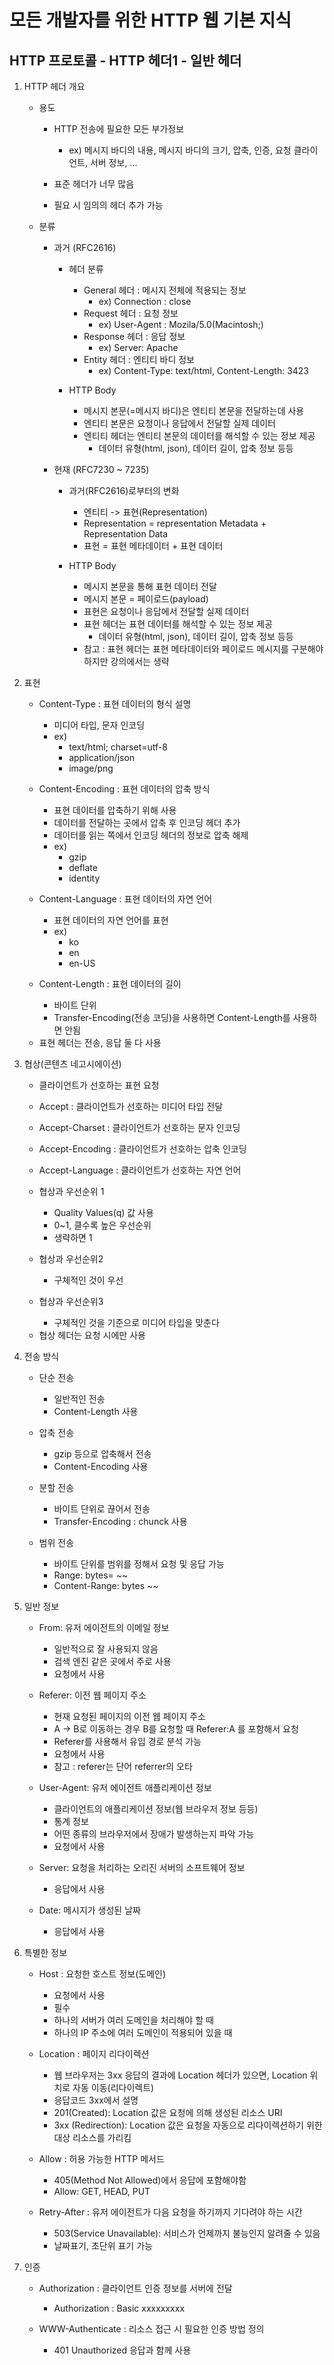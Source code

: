 # 모든 개발자를 위한 HTTP 웹 기본 지식

## HTTP 프로토콜 - HTTP 헤더1 - 일반 헤더

1. HTTP 헤더 개요

    - 용도

        - HTTP 전송에 필요한 모든 부가정보
            - ex) 메시지 바디의 내용, 메시지 바디의 크기, 압축, 인증, 요청 클라이언트, 서버 정보, ...

        - 표준 헤더가 너무 많음

        - 필요 시 임의의 헤더 추가 가능

    - 분류

        - 과거 (RFC2616)    
            - 헤더 분류
                - General 헤더 : 메시지 전체에 적용되는 정보
                    - ex) Connection : close
                - Request 헤더 : 요청 정보
                    - ex) User-Agent : Mozila/5.0(Macintosh;)
                - Response 헤더 : 응답 정보
                    - ex) Server: Apache
                - Entity 헤더 : 엔티티 바디 정보
                    - ex) Content-Type: text/html, Content-Length: 3423

            - HTTP Body
                - 메시지 본문(=메시지 바디)은 엔티티 본문을 전달하는데 사용
                - 엔티티 본문은 요청이나 응답에서 전달할 실제 데이터
                - 엔티티 헤더는 엔티티 본문의 데이터를 해석할 수 있는 정보 제공
                    - 데이터 유형(html, json), 데이터 길이, 압축 정보 등등

        - 현재 (RFC7230 ~ 7235) 

            - 과거(RFC2616)로부터의 변화
                - 엔티티 -> 표현(Representation)
                - Representation = representation Metadata + Representation Data
                - 표현 = 표현 메타데이터 + 표현 데이터

            - HTTP Body
                - 메시지 본문을 통해 표현 데이터 전달
                - 메시지 본문 = 페이로드(payload)
                - 표현은 요청이나 응답에서 전달할 실제 데이터
                - 표현 헤더는 표현 데이터를 해석할 수 있는 정보 제공
                    - 데이터 유형(html, json), 데이터 길이, 압축 정보 등등
                - 참고 : 표현 헤더는 표현 메타데이터와 페이로드 메시지를 구분해야 하지만 강의에서는 생략

2. 표현

    - Content-Type : 표현 데이터의 형식 설명
        - 미디어 타입, 문자 인코딩
        - ex) 
            - text/html; charset=utf-8
            - application/json
            - image/png 

    - Content-Encoding : 표현 데이터의 압축 방식
        - 표현 데이터를 압축하기 위해 사용
        - 데이터를 전달하는 곳에서 압축 후 인코딩 헤더 추가
        - 데이터를 읽는 쪽에서 인코딩 헤더의 정보로 압축 해제
        - ex)
            - gzip
            - deflate
            - identity

    - Content-Language : 표현 데이터의 자연 언어
        - 표현 데이터의 자연 언어를 표현
        - ex)
            - ko
            - en
            - en-US
    
    - Content-Length : 표현 데이터의 길이
        - 바이트 단위
        - Transfer-Encoding(전송 코딩)을 사용하면 Content-Length를 사용하면 안됨

    * 표현 헤더는 전송, 응답 둘 다 사용

3. 협상(콘텐츠 네고시에이션)
    
    - 클라이언트가 선호하는 표현 요청

    - Accept : 클라이언트가 선호하는 미디어 타입 전달
    
    - Accept-Charset : 클라이언트가 선호하는 문자 인코딩

    - Accept-Encoding : 클라이언트가 선호하는 압축 인코딩

    - Accept-Language : 클라이언트가 선호하는 자연 언어

    - 협상과 우선순위 1
        - Quality Values(q) 값 사용
        - 0~1, 클수록 높은 우선순위
        - 생략하면 1

    - 협상과 우선순위2
        - 구체적인 것이 우선
    
    - 협상과 우선순위3
        - 구체적인 것을 기준으로 미디어 타입을 맞춘다

    * 협상 헤더는 요청 시에만 사용

4. 전송 방식

    - 단순 전송
        - 일반적인 전송
        - Content-Length 사용

    - 압축 전송
        - gzip 등으로 압축해서 전송
        - Content-Encoding 사용

    - 분할 전송
        - 바이트 단위로 끊어서 전송
        - Transfer-Encoding : chunck 사용

    - 범위 전송
        - 바이트 단위를 범위를 정해서 요청 및 응답 가능
        - Range: bytes= ~~
        - Content-Range: bytes ~~

5. 일반 정보

    - From: 유저 에이전트의 이메일 정보
        - 일반적으로 잘 사용되지 않음
        - 검색 엔진 같은 곳에서 주로 사용
        - 요청에서 사용

    - Referer: 이전 웹 페이지 주소
        - 현재 요청된 페이지의 이전 웹 페이지 주소
        - A -> B로 이동하는 경우 B를 요청할 때 Referer:A 를 포함해서 요청
        - Referer를 사용해서 유입 경로 분석 가능
        - 요청에서 사용
        - 참고 : referer는 단어 referrer의 오타

    - User-Agent: 유저 에이전트 애플리케이션 정보
        - 클라이언트의 애플리케이션 정보(웹 브라우저 정보 등등)
        - 통계 정보
        - 어떤 종류의 브라우저에서 장애가 발생하는지 파악 가능
        - 요청에서 사용

    - Server: 요청을 처리하는 오리진 서버의 소프트웨어 정보
        - 응답에서 사용

    - Date: 메시지가 생성된 날짜
        - 응답에서 사용

6. 특별한 정보

    - Host : 요청한 호스트 정보(도메인)
        - 요청에서 사용
        - 필수
        - 하나의 서버가 여러 도메인을 처리해야 할 때
        - 하나의 IP 주소에 여러 도메인이 적용되어 있을 때

    - Location : 페이지 리다이렉션
        - 웹 브라우저는 3xx 응답의 결과에 Location 헤더가 있으면, Location 위치로 자동 이동(리다이렉트)
        - 응답코드 3xx에서 설명
        - 201(Created): Location 값은 요청에 의해 생성된 리소스 URI
        - 3xx (Redirection): Location 값은 요청을 자동으로 리다이렉션하기 위한 대상 리소스를 가리킴

    - Allow : 허용 가능한 HTTP 메서드
        - 405(Method Not Allowed)에서 응답에 포함해야함
        - Allow: GET, HEAD, PUT

    - Retry-After : 유저 에이전트가 다음 요청을 하기까지 기다려야 하는 시간
        - 503(Service Unavailable): 서비스가 언제까지 불능인지 알려줄 수 있음
        - 날짜표기, 초단위 표기 가능

7. 인증

    - Authorization : 클라이언트 인증 정보를 서버에 전달
        - Authorization : Basic xxxxxxxxx

    - WWW-Authenticate : 리소스 접근 시 필요한 인증 방법 정의
        - 401 Unauthorized 응답과 함께 사용

